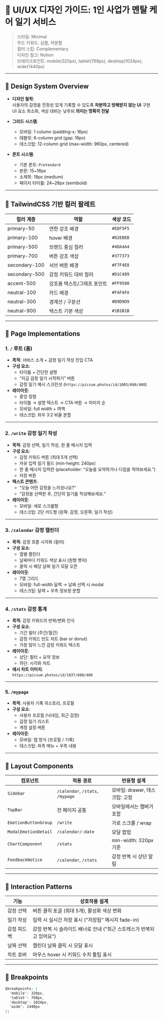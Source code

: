 # 🎨 UI/UX 디자인 가이드: 1인 사업가 멘탈 케어 일기 서비스

> 스타일: Minimal  
> 무드 키워드: 심플, 차분함  
> 컬러 스킴: Complementary  
> 디자인 참고: Notion  
> 브레이크포인트: mobile(320px), tablet(768px), desktop(1024px), wide(1440px)  

---

## 🧩 Design System Overview

- **디자인 철학**:  
  사용자의 감정을 진정성 있게 기록할 수 있도록 **차분하고 방해받지 않는 UI** 구현  
  UI 요소 최소화, 색상 대비는 낮추되 **의미는 명확히 전달**

- **그리드 시스템**:  
  - 모바일: 1 column (padding-x: 16px)  
  - 태블릿: 6-column grid (gap: 16px)  
  - 데스크탑: 12-column grid (max-width: 960px, centered)

- **폰트 시스템**:  
  - 기본 폰트: `Pretendard`  
  - 본문: 15~16px  
  - 소제목: 18px (medium)  
  - 페이지 타이틀: 24~28px (semibold)

---

## 🎨 TailwindCSS 기반 컬러 팔레트

| 컬러 계층 | 역할 | 색상 코드 |
|-----------|------|------------|
| primary-50 | 연한 강조 배경 | `#EDF5F5` |
| primary-100 | hover 배경 | `#D2EBEB` |
| primary-500 | 브랜드 중심 컬러 | `#4DA4A4` |
| primary-700 | 버튼 강조 색상 | `#377373` |
| secondary-100 | 서브 버튼 배경 | `#F7F4E8` |
| secondary-500 | 감정 키워드 대비 컬러 | `#D1C489` |
| accent-500 | 강조용 텍스트/그래프 포인트 | `#FF9580` |
| neutral-100 | 카드 배경 | `#FAFAFA` |
| neutral-300 | 경계선 / 구분선 | `#D9D9D9` |
| neutral-900 | 텍스트 기본 색상 | `#1B1B1B` |

---

## 📄 Page Implementations

### 1. `/` 루트 (홈)

- **목적**: 서비스 소개 + 감정 일기 작성 진입 CTA
- **구성 요소**:
  - 타이틀 + 간단한 설명
  - “지금 감정 일기 시작하기” 버튼
  - 감정 일기 예시 스크린샷 (`https://picsum.photos/id/1005/600/400`)
- **레이아웃**:  
  - 중앙 정렬  
  - 타이틀 → 설명 텍스트 → CTA 버튼 → 이미지 순  
  - 모바일: full width + 여백  
  - 데스크탑: 좌우 3:2 비율 분할

---

### 2. `/write` 감정 일기 작성

- **목적**: 감정 선택, 일기 작성, 한 줄 메시지 입력
- **구성 요소**:
  - 감정 키워드 버튼 (최대 5개 선택)
  - 자유 입력 일기 필드 (min-height: 240px)
  - 한 줄 메시지 입력란 (placeholder: “오늘을 요약하거나 다짐을 적어보세요.”)
  - 저장 버튼
- **텍스트 콘텐츠**:
  - “오늘 어떤 감정을 느끼셨나요?”
  - “감정을 선택한 후, 간단히 일기를 작성해보세요.”
- **레이아웃**:  
  - 모바일: 세로 스크롤형  
  - 데스크탑: 2단 카드형 (왼쪽: 감정, 오른쪽: 일기 작성)

---

### 3. `/calendar` 감정 캘린더

- **목적**: 감정 흐름 시각화 (컬러)
- **구성 요소**:
  - 월별 캘린더
  - 날짜마다 키워드 색상 표시 (원형 뱃지)
  - 클릭 시 해당 날짜 일기 모달 오픈
- **레이아웃**:
  - 7열 그리드
  - 모바일: full-width 달력 → 날짜 선택 시 modal
  - 데스크탑: 달력 + 우측 정보창 분할

---

### 4. `/stats` 감정 통계

- **목적**: 감정 키워드의 반복/변화 인식
- **구성 요소**:
  - 기간 필터 (주간/월간)
  - 감정 키워드 빈도 차트 (bar or donut)
  - 가장 많이 느낀 감정 키워드 텍스트
- **레이아웃**:
  - 상단: 필터 + 요약 정보
  - 하단: 시각화 차트
- **예시 차트 이미지**:  
  `https://picsum.photos/id/1037/600/400`

---

### 5. `/mypage`

- **목적**: 사용자 기록 히스토리, 프로필
- **구성 요소**:
  - 사용자 프로필 (닉네임, 최근 감정)
  - 감정 일기 리스트
  - 계정 설정 버튼
- **레이아웃**:
  - 모바일: 탭 방식 (프로필 / 기록)
  - 데스크탑: 좌측 메뉴 + 우측 내용

---

## 🧱 Layout Components

| 컴포넌트 | 적용 경로 | 반응형 설계 |
|----------|-----------|--------------|
| `Sidebar` | `/calendar`, `/stats`, `/mypage` | 모바일: drawer, 데스크탑: 고정 |
| `TopBar` | 전 페이지 공통 | 모바일에서는 햄버거 포함 |
| `EmotionButtonGroup` | `/write` | 가로 스크롤 / wrap |
| `ModalEmotionDetail` | `/calendar/:date` | 모달 팝업 |
| `ChartComponent` | `/stats` | min-width: 320px 기준 |
| `FeedbackNotice` | `/calendar`, `/stats` | 감정 반복 시 상단 알림 |

---

## 🧭 Interaction Patterns

| 기능 | 상호작용 설계 |
|------|---------------|
| 감정 선택 | 버튼 클릭 토글 (최대 5개), 활성화 색상 변화 |
| 일기 작성 | 입력 시 실시간 저장 표시 ("저장됨" 메시지 fade-in) |
| 감정 피드백 | 감정 반복 시 슬라이드 배너로 안내 ("최근 스트레스가 반복되고 있어요") |
| 날짜 선택 | 캘린더 날짜 클릭 시 모달 표시 |
| 차트 호버 | 마우스 hover 시 키워드 수치 툴팁 표시 |

---

## 📱 Breakpoints

```css
$breakpoints: (
  'mobile': 320px,
  'tablet': 768px,
  'desktop': 1024px,
  'wide': 1440px
);
